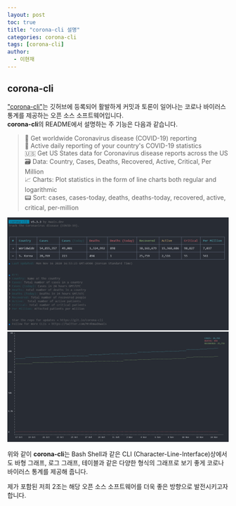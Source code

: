 ```yaml
---
layout: post
toc: true
title: "corona-cli 설명"
categories: corona-cli
tags: [corona-cli]
author:
  - 이현재
---
```


## corona-cli

["corona-cli"](https://github.com/ahmadawais/corona-cli)는 깃허브에 등록되어 활발하게 커밋과 토론이 일어나는 코로나 바이러스 통계를 제공하는 오픈 소스 소프트웨어입니다.  
**corona-cli**의 README에서 설명하는 주 기능은 다음과 같습니다.

>🚀 Get worldwide Coronavirus disease (COVID-19) reporting  
>🤯 Active daily reporting of your country's COVID-19 statistics  
>🇺🇸 Get US States data for Coronavirus disease reports across the US  
>🗃️ Data: Country, Cases, Deaths, Recovered, Active, Critical, Per Million  
>📈 Charts: Plot statistics in the form of line charts both regular and logarithmic  
>📟 Sort: cases, cases-today, deaths, deaths-today, recovered, active, critical, per-million  

![corona-cli-ex1.png](/img/corona-cli-ex1.png)
![corona-cli-ex2.png](/img/corona-cli-ex2.png)

위와 같이 **corona-cli**는 Bash Shell과 같은 CLI (Character-Line-Interface)상에서도 바형 그래프, 로그 그래프, 테이블과 같은 다양한 형식의 그래프로 보기 좋게 코로나 바이러스 통계를 제공해 줍니다.

제가 포함된 저희 2조는 해당 오픈 소스 소프트웨어를 더욱 좋은 방향으로 발전시키고자 합니다.